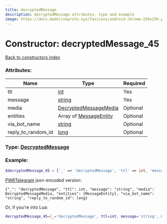 ```yaml
---
title: decryptedMessage
description: decryptedMessage attributes, type and example
image: https://docs.madelineproto.xyz/favicons/android-chrome-256x256.png
---
```

# Constructor: decryptedMessage\_45  
[Back to constructors index](index.md)



### Attributes:

| Name     |    Type       | Required |
|----------|---------------|----------|
|ttl|[int](../types/int.md) | Yes|
|message|[string](../types/string.md) | Yes|
|media|[DecryptedMessageMedia](../types/DecryptedMessageMedia.md) | Optional|
|entities|Array of [MessageEntity](../types/MessageEntity.md) | Optional|
|via\_bot\_name|[string](../types/string.md) | Optional|
|reply\_to\_random\_id|[long](../types/long.md) | Optional|



### Type: [DecryptedMessage](../types/DecryptedMessage.md)


### Example:

```php
$decryptedMessage_45 = ['_' => 'decryptedMessage', 'ttl' => int, 'message' => 'string', 'media' => DecryptedMessageMedia, 'entities' => [MessageEntity, MessageEntity], 'via_bot_name' => 'string', 'reply_to_random_id' => long];
```  

[PWRTelegram](https://pwrtelegram.xyz) json-encoded version:

```
{"_": "decryptedMessage", "ttl": int, "message": "string", "media": DecryptedMessageMedia, "entities": [MessageEntity], "via_bot_name": "string", "reply_to_random_id": long}
```


Or, if you're into Lua:

```lua
decryptedMessage_45={_='decryptedMessage', ttl=int, message='string', media=DecryptedMessageMedia, entities={MessageEntity}, via_bot_name='string', reply_to_random_id=long}

```


